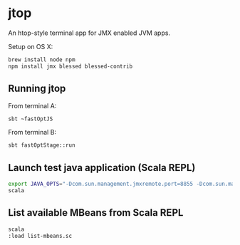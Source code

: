 jtop
=============

An htop-style terminal app for JMX enabled JVM apps.

Setup on OS X:

```sh
brew install node npm
npm install jmx blessed blessed-contrib
```

## Running jtop

From terminal A:

```sh
sbt ~fastOptJS
```

From terminal B:

```sh
sbt fastOptStage::run
```

## Launch test java application (Scala REPL)

```sh
export JAVA_OPTS="-Dcom.sun.management.jmxremote.port=8855 -Dcom.sun.management.jmxremote.authenticate=false -Dcom.sun.management.jmxremote.ssl=false" scala
scala
```

## List available MBeans from Scala REPL

```sh
scala
:load list-mbeans.sc
```